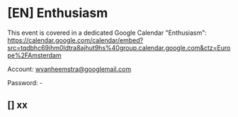 # [EN] Enthusiasm

This event is covered in a dedicated Google Calendar "Enthusiasm": https://calendar.google.com/calendar/embed?src=tqdbhc69ihm0ldtra8ajhut9hs%40group.calendar.google.com&ctz=Europe%2FAmsterdam

Account: wvanheemstra@googlemail.com

Password: -

## [] xx
